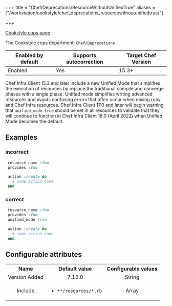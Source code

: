+++
title = "Chef/Deprecations/ResourceWithoutUnifiedTrue"
aliases = ["/workstation/cookstyle/chef_deprecations_resourcewithoutunifiedtrue/"]

+++

<!-- This content is automatically generated. See https://github.com/chef/chef-web-docs/blob/main/generated/README.md -->

[Cookstyle cops page](/workstation/cookstyle/cops/)

The Cookstyle cops department: `Chef/Deprecations`

| Enabled by default | Supports autocorrection | Target Chef Version |
| --- | --- | --- |
| Enabled | Yes | 15.3+ |

Chef Infra Client 15.3 and later include a new Unified Mode that simplifies the execution of resources by replace the traditional compile and converge phases with a single phase. Unified mode simplifies writing advanced resources and avoids confusing errors that often occur when mixing ruby and Chef Infra resources. Chef Infra Client 17.0 and later will begin warning that `unified_mode true` should be set in all resources to validate that they will continue to function in Chef Infra Client 18.0 (April 2022) when Unified Mode becomes the default.

## Examples

### incorrect

```ruby
 resource_name :foo
 provides :foo

 action :create do
   # some action code
 end
```

### correct

```ruby
 resource_name :foo
 provides :foo
 unified_mode true

 action :create do
   # some action code
 end
```

## Configurable attributes

<table>
<tbody><tr>
<th>Name</th>
<th>Default value</th>
<th>Configurable values</th>
</tr>
<tr>
<td style="text-align:center">Version Added</td>
<td style="text-align:center">7.12.0</td>
<td style="text-align:center">String</td>
</tr>
<tr><td style="text-align:center">Include</td>
<td style="text-align:center"><ul>
<li><code>**/resources/*.rb</code></li>
</ul>
</td>
<td style="text-align:center">Array</td>
</tr></tbody></table>
